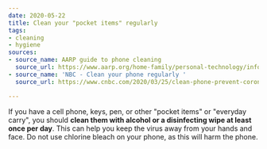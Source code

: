 ```yaml
---
date: 2020-05-22
title: Clean your "pocket items" regularly
tags:
- cleaning
- hygiene
sources:
- source_name: AARP guide to phone cleaning
  source_url: https://www.aarp.org/home-family/personal-technology/info-2020/clean-device-screen.html
- source_name: 'NBC - Clean your phone regularly '
  source_url: https://www.cnbc.com/2020/03/25/clean-phone-prevent-coronavirus-spread-doctors-say-heres-how-without-damaging-screen.html

---
```

If you have a cell phone, keys, pen, or other "pocket items" or "everyday carry", you should **clean them with alcohol or a disinfecting wipe at least once per day**. This can help you keep the virus away from your hands and face. Do not use chlorine bleach on your phone, as this will harm the phone. 